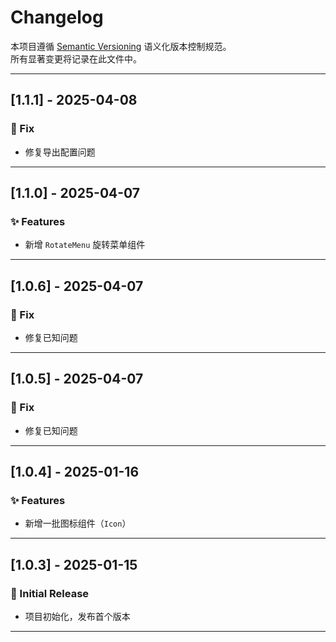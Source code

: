# Changelog

本项目遵循 [Semantic Versioning](https://semver.org/lang/zh-CN/) 语义化版本控制规范。  
所有显著变更将记录在此文件中。

---

## [1.1.1] - 2025-04-08

### 🐛 Fix

- 修复导出配置问题

---

## [1.1.0] - 2025-04-07

### ✨ Features

- 新增 `RotateMenu` 旋转菜单组件

---

## [1.0.6] - 2025-04-07

### 🐛 Fix

- 修复已知问题

---

## [1.0.5] - 2025-04-07

### 🐛 Fix

- 修复已知问题

---

## [1.0.4] - 2025-01-16

### ✨ Features

- 新增一批图标组件（`Icon`）

---

## [1.0.3] - 2025-01-15

### 🎉 Initial Release

- 项目初始化，发布首个版本

---

<!-- 以下是版本链接占位，可在使用 GitHub Releases 或 tags 后替换 -->
<!--
[Unreleased]: https://github.com/JY-HE/koihe-boat
[1.0.5]: https://github.com/JY-HE/koihe-boat/tree/v1.0.5
[1.0.4]: https://github.com/JY-HE/koihe-boat/tree/v1.0.4
-->
